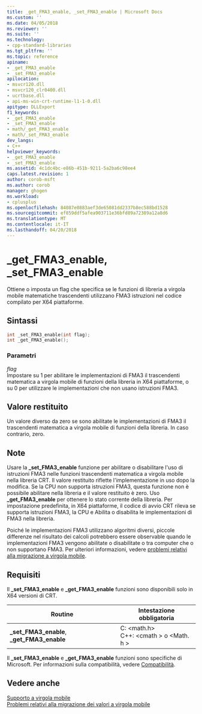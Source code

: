```yaml
---
title: _get_FMA3_enable, _set_FMA3_enable | Microsoft Docs
ms.custom: ''
ms.date: 04/05/2018
ms.reviewer: ''
ms.suite: ''
ms.technology:
- cpp-standard-libraries
ms.tgt_pltfrm: ''
ms.topic: reference
apiname:
- _get_FMA3_enable
- _set_FMA3_enable
apilocation:
- msvcr120.dll
- msvcr120_clr0400.dll
- ucrtbase.dll
- api-ms-win-crt-runtime-l1-1-0.dll
apitype: DLLExport
f1_keywords:
- _get_FMA3_enable
- _set_FMA3_enable
- math/_get_FMA3_enable
- math/_set_FMA3_enable
dev_langs:
- C++
helpviewer_keywords:
- _get_FMA3_enable
- _set_FMA3_enable
ms.assetid: 4c1dc4bc-e86b-451b-9211-5a2ba6c98ee4
caps.latest.revision: 1
author: corob-msft
ms.author: corob
manager: ghogen
ms.workload:
- cplusplus
ms.openlocfilehash: 84087e0883aef3de65081dd2337b8ec588bd1528
ms.sourcegitcommit: ef859ddf5afea903711e36bfd89a72389a12a8d6
ms.translationtype: MT
ms.contentlocale: it-IT
ms.lasthandoff: 04/20/2018
---
```

# <a name="getfma3enable-setfma3enable"></a>_get_FMA3_enable, _set_FMA3_enable

Ottiene o imposta un flag che specifica se le funzioni di libreria a virgola mobile matematiche trascendenti utilizzano FMA3 istruzioni nel codice compilato per X64 piattaforme.

## <a name="syntax"></a>Sintassi

```C
int _set_FMA3_enable(int flag);
int _get_FMA3_enable();
```

### <a name="parameters"></a>Parametri

*flag*<br/>
Impostare su 1 per abilitare le implementazioni di FMA3 il trascendenti matematica a virgola mobile di funzioni della libreria in X64 piattaforme, o su 0 per utilizzare le implementazioni che non usano istruzioni FMA3.

## <a name="return-value"></a>Valore restituito

Un valore diverso da zero se sono abilitate le implementazioni di FMA3 il trascendenti matematica a virgola mobile di funzioni della libreria. In caso contrario, zero.

## <a name="remarks"></a>Note

Usare la **_set_FMA3_enable** funzione per abilitare o disabilitare l'uso di istruzioni FMA3 nelle funzioni trascendenti matematica a virgola mobile nella libreria CRT. Il valore restituito riflette l'implementazione in uso dopo la modifica. Se la CPU non supporta istruzioni FMA3, questa funzione non è possibile abilitare nella libreria e il valore restituito è zero. Uso **_get_FMA3_enable** per ottenere lo stato corrente della libreria. Per impostazione predefinita, in X64 piattaforme, il codice di avvio CRT rileva se supporta istruzioni FMA3, la CPU e Abilita o disabilita le implementazioni di FMA3 nella libreria.

Poiché le implementazioni FMA3 utilizzano algoritmi diversi, piccole differenze nel risultato dei calcoli potrebbero essere observable quando le implementazioni FMA3 vengono abilitate o disabilitate o tra computer che o non supportano FMA3. Per ulteriori informazioni, vedere [problemi relativi alla migrazione a virgola mobile](../../porting/floating-point-migration-issues.md).

## <a name="requirements"></a>Requisiti

Il **_set_FMA3_enable** e **_get_FMA3_enable** funzioni sono disponibili solo in X64 versioni di CRT.

|Routine|Intestazione obbligatoria|
|-------------|---------------------|
|**_set_FMA3_enable**, **_get_FMA3_enable**| C: \<math.h><br />C++: \<cmath > o \<Math. h >|

Il **_set_FMA3_enable** e **_get_FMA3_enable** funzioni sono specifiche di Microsoft. Per informazioni sulla compatibilità, vedere [Compatibilità](../../c-runtime-library/compatibility.md).

## <a name="see-also"></a>Vedere anche

[Supporto a virgola mobile](../../c-runtime-library/floating-point-support.md)<br/>
[Problemi relativi alla migrazione dei valori a virgola mobile](../../porting/floating-point-migration-issues.md)<br/>
